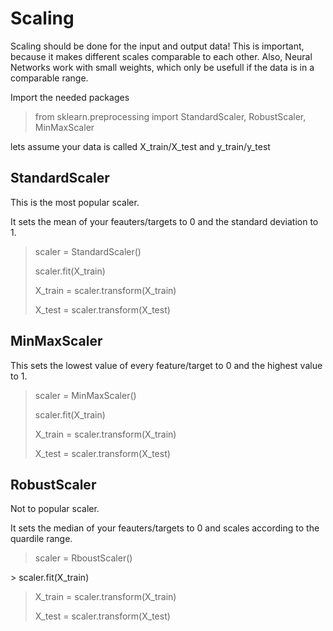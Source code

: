 # Scaling

Scaling should be done for the input and output data! This is important, because it makes different scales comparable to each other.
Also, Neural Networks work with small weights, which only be usefull if the data is in a comparable range.


Import the needed packages

> from sklearn.preprocessing import StandardScaler, RobustScaler, MinMaxScaler

lets assume your data is called X_train/X_test and y_train/y_test


## StandardScaler

This is the most popular scaler.

It sets the mean of your feauters/targets to 0 and the standard deviation to 1.

> scaler = StandardScaler() 
>
> scaler.fit(X_train) 
>
> X_train = scaler.transform(X_train) 
>
> X_test = scaler.transform(X_test) 

## MinMaxScaler

This sets the lowest value of every feature/target to 0 and the highest value to 1.

> scaler = MinMaxScaler() 
>
> scaler.fit(X_train)
>
> X_train = scaler.transform(X_train)
>
> X_test = scaler.transform(X_test)

## RobustScaler

Not to popular scaler.

It sets the median of your feauters/targets to 0 and scales according to the quardile range.

> scaler = RboustScaler() 
>
​> scaler.fit(X_train) 
>
> X_train = scaler.transform(X_train) 
>
> X_test = scaler.transform(X_test) 


